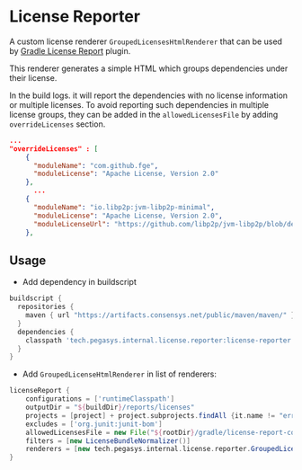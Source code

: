 License Reporter
================

A custom license renderer `GroupedLicensesHtmlRenderer` that can be used by [Gradle License Report](https://github.com/jk1/Gradle-License-Report) plugin.

This renderer generates a simple HTML which groups dependencies under their license. 

In the build logs. it will report the dependencies with no license information or multiple licenses. To avoid reporting 
such dependencies in multiple license groups, they can be added in the `allowedLicensesFile` by adding 
`overrideLicenses` section.

```json
...
"overrideLicenses" : [
    {
      "moduleName": "com.github.fge",
      "moduleLicense": "Apache License, Version 2.0"
    },
      ...
    {
      "moduleName": "io.libp2p:jvm-libp2p-minimal",
      "moduleLicense": "Apache License, Version 2.0",
      "moduleLicenseUrl": "https://github.com/libp2p/jvm-libp2p/blob/develop/LICENSE-APACHE"
    },
```

## Usage
- Add dependency in buildscript
```groovy
buildscript {
  repositories {
    maven { url "https://artifacts.consensys.net/public/maven/maven/" }
  }
  dependencies {
    classpath 'tech.pegasys.internal.license.reporter:license-reporter:develop'
  }
}
```
- Add `GroupedLicenseHtmlRenderer` in list of renderers:

```groovy
licenseReport {
    configurations = ['runtimeClasspath']
    outputDir = "${buildDir}/reports/licenses"
    projects = [project] + project.subprojects.findAll {it.name != "errorprone-checks" }
    excludes = ['org.junit:junit-bom']
    allowedLicensesFile = new File("${rootDir}/gradle/license-report-config/allowed-licenses.json")
    filters = [new LicenseBundleNormalizer()]
    renderers = [new tech.pegasys.internal.license.reporter.GroupedLicenseHtmlRenderer()]
}
```